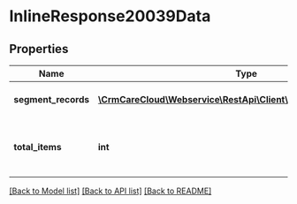 # InlineResponse20039Data

## Properties
Name | Type | Description | Notes
------------ | ------------- | ------------- | -------------
**segment_records** | [**\CrmCareCloud\Webservice\RestApi\Client\Model\SegmentRecord[]**](SegmentRecord.md) | List of segment records. | [optional] 
**total_items** | **int** | The number of all found segment records. | [optional] 

[[Back to Model list]](../../README.md#documentation-for-models) [[Back to API list]](../../README.md#documentation-for-api-endpoints) [[Back to README]](../../README.md)

